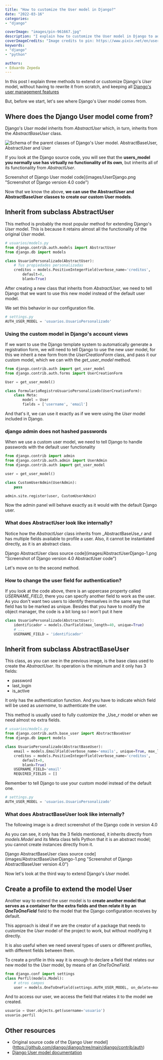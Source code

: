 ```yaml
---
title: "How to customize the User model in Django?"
date: "2022-03-16"
categories:
- "django"

coverImage: "images/pin-961667.jpg"
description: "I explain how to customize the User model in Django to add extra fields or modify the default behavior of the Users."
coverImageCredits: "Image credits to pin: https://www.pixiv.net/en/users/961667"
keywords:
- "django"
- "python"

authors:
- Eduardo Zepeda
---
```


In this post I explain three methods to extend or customize Django's _User_ model, without having to rewrite it from scratch, and keeping all [Django's user management features](/blog/why-should-you-use-django-framework/)

But, before we start, let's see where Django's User model comes from.

## Where does the Django User model come from?

Django's _User_ model inherits from _AbstractUser_ which, in turn, inherits from the _AbstractBaseUser_ class.

![Schema of the parent classes of Django's User model. AbstractBaseUser, AbstractUser and User](images/DeDondeVieneAbstractUser.png)

If you look at the Django source code, you will see that the **users_model you normally use has virtually no functionality of its own**, but inherits all of its functionality from _AbstractUser_.

Screenshot of Django User model code](images/UserDjango.png "Screenshot of Django version 4.0 code")

Now that we know the above, **we can use the AbstractUser and AbstractBaseUser classes to create our custom User models**.

## Inherit from subclass AbstractUser

This method is probably the most popular method for extending Django's _User_ model. This is because it retains almost all the functionality of the original _User_ model.

```python
# usuarios/models.py
from django.contrib.auth.models import AbstractUser
from django.db import models

class UsuarioPersonalizado(AbstractUser):
    # Tus propiedades personalizadas
    creditos = models.PositiveIntegerField(verbose_name='creditos',
        default=0, 
        blank=True)
```

After creating a new class that inherits from _AbstractUser_, we need to tell Django that we want to use this new model instead of the default user model.

We set this behavior in our configuration file.

```python
# settings.py
AUTH_USER_MODEL = 'usuarios.UsuarioPersonalizado'
```

### Using the custom model in Django's account views

If we want to use the Django template system to automatically generate a registration form, we will need to tell Django to use the new user model, for this we inherit a new form from the _UserCreationForm_ class, and pass it our custom model, which we can with the _get_user_model_ method.

```python
from django.contrib.auth import get_user_model
from django.contrib.auth.forms import UserCreationForm

User = get_user_model()

class FormularioRegistroUsuarioPersonalizado(UserCreationForm):
    class Meta:
        model = User
        fields = ['username', 'email']
```

And that's it, we can use it exactly as if we were using the _User_ model included in Django.

### django admin does not hashed passwords

When we use a custom user model, we need to tell Django to handle passwords with the default user functionality

```python
from django.contrib import admin
from django.contrib.auth.admin import UserAdmin
from django.contrib.auth import get_user_model

user = get_user_model()

class CustomUserAdmin(UserAdmin):
    pass

admin.site.register(user, CustomUserAdmin)
```

Now the admin panel will behave exactly as it would with the default Django user.

### What does AbstractUser look like internally?

Notice how the _AbstractUser_ class inherits from _AbstractBaseUse_r and has multiple fields available to profile a user. Also, it cannot be instantiated directly, as it is an abstract class.

Django AbstractUser class source code](images/AbstractUserDjango-1.png "Screenshot of Django version 4.0 AbstractUser code")

Let's move on to the second method.

### How to change the user field for authentication?

If you look at the code above, there is an uppercase property called _USERNAME_FIELD_, there you can specify another field to work as the user.
As you don't want two users to identify themselves in the same way that field has to be marked as unique. Besides that you have to modify the object manager, the code is a bit long so I won't put it here

```python
class UsuarioPersonalizado(AbstractUser):
    identificador = models.CharField(max_length=40, unique=True)
    # ...
    USERNAME_FIELD = 'identificador'
```

## Inherit from subclass AbstractBaseUser

This class, as you can see in the previous image, is the base class used to create the _AbstractUser_. Its operation is the minimum and it only has 3 fields:

* password
* last_login
* is_active

It only has the authentication function. And you have to indicate which field will be used as _username_, to authenticate the user.

This method is usually used to fully customize the _Use_r model or when we need almost no extra fields.

```python
# usuarios/models.py
from django.contrib.auth.base_user import AbstractBaseUser
from django.db import models

class UsuarioPersonalizado(AbstractBaseUser):
    email = models.EmailField(verbose_name='emails', unique=True, max_length=255)
    creditos = models.PositiveIntegerField(verbose_name='creditos',
        default=0, 
        blank=True)
    USERNAME_FIELD='email'
    REQUIRED_FIELDS = []
```

Remember to tell Django to use your custom model instead of the default one.

```python
# settings.py
AUTH_USER_MODEL = 'usuarios.UsuarioPersonalizado'
```

### What does AbstractBaseUser look like internally?

The following image is a direct screenshot of the Django code in version 4.0

As you can see, it only has the 3 fields mentioned, it inherits directly from _models.Model_ and its Meta class tells Python that it is an abstract model; you cannot create instances directly from it.

Django AbstractBaseUser class source code](images/AbstractBaseUserDjango-1.png "Screenshot of Django AbstractBaseUser version 4.0")

Now let's look at the third way to extend Django's _User_ model.

## Create a profile to extend the model User

Another way to extend the user model is to **create another model that serves as a container for the extra fields and then relate it by an _OneToOneField_** field to the model that the Django configuration receives by default.

This approach is ideal if we are the creator of a package that needs to customize the _User_ model of the project to work, but without modifying it directly.

It is also useful when we need several types of users or different profiles, with different fields between them.

To create a profile in this way it is enough to declare a field that relates our new model to the _User_ model, by means of an _OneToOneField_.

```python
from django.conf import settings
class Perfil(models.Model):
    # otros campos
    user = models.OneToOneField(settings.AUTH_USER_MODEL, on_delete=models.CASCADE)
```

And to access our user, we access the field that relates it to the model we created.

```python
usuario = User.objects.get(username='usuario')
usuario.perfil
```

## Other resources

* Original source code of the Django User model](https://github.com/django/django/tree/main/django/contrib/auth)
* [Django User model documentation](https://docs.djangoproject.com/en/4.0/topics/auth/customizing/)